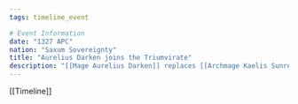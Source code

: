 ```yaml
---
tags: timeline_event

# Event Information
date: "1327 APC"
nation: "Saxum Sovereignty"
title: "Aurelius Darken joins the Triumvirate"
description: "[[Mage Aurelius Darken]] replaces [[Archmage Kaelis Sunreaver]] on [[The Saxum Triumvirate]]"
---
```

[[Timeline]]